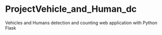 # ProjectVehicle_and_Human_dc
Vehicles and Humans detection and counting web application with Python Flask
